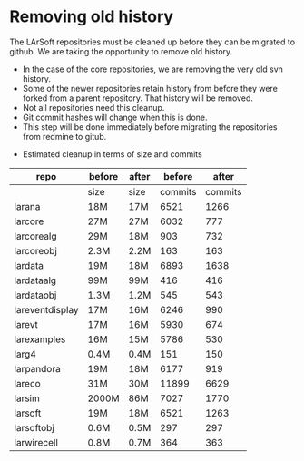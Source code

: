# Removing old history

The LArSoft repositories must be cleaned up before they can be migrated to github. We are taking the opportunity to remove old history.

-   In the case of the core repositories, we are removing the very old svn history.
-   Some of the newer repositories retain history from before they were forked from a parent repository. That history will be removed.
-   Not all repositories need this cleanup.
-   Git commit hashes will change when this is done.
-   This step will be done immediately before migrating the repositories from redmine to gitub.

<!-- -->

-   Estimated cleanup in terms of size and commits

| repo            | before | after | before  | after   |
|-----------------|--------|-------|---------|---------|
|                 | size   | size  | commits | commits |
| larana          | 18M    | 17M   | 6521    | 1266    |
| larcore         | 27M    | 27M   | 6032    | 777     |
| larcorealg      | 29M    | 18M   | 903     | 732     |
| larcoreobj      | 2.3M   | 2.2M  | 163     | 163     |
| lardata         | 19M    | 18M   | 6893    | 1638    |
| lardataalg      | 99M    | 99M   | 416     | 416     |
| lardataobj      | 1.3M   | 1.2M  | 545     | 543     |
| lareventdisplay | 17M    | 16M   | 6246    | 990     |
| larevt          | 17M    | 16M   | 5930    | 674     |
| larexamples     | 16M    | 15M   | 5786    | 530     |
| larg4           | 0.4M   | 0.4M  | 151     | 150     |
| larpandora      | 19M    | 18M   | 6177    | 919     |
| lareco          | 31M    | 30M   | 11899   | 6629    |
| larsim          | 2000M  | 86M   | 7027    | 1770    |
| larsoft         | 19M    | 18M   | 6521    | 1263    |
| larsoftobj      | 0.6M   | 0.5M  | 297     | 297     |
| larwirecell     | 0.8M   | 0.7M  | 364     | 363     |
